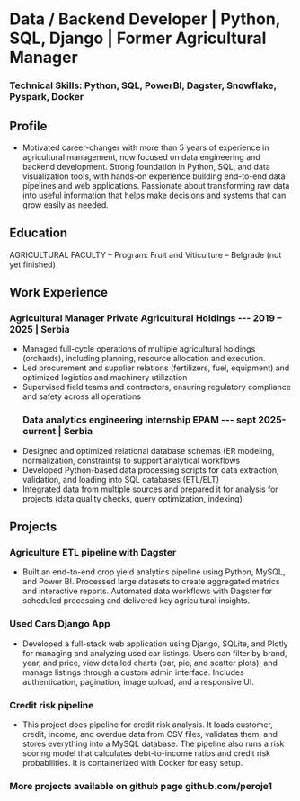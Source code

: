# Data / Backend Developer | Python, SQL, Django | Former Agricultural Manager

### Technical Skills: Python, SQL, PowerBI, Dagster, Snowflake, Pyspark, Docker

## Profile 
- Motivated career-changer with more than 5 years of experience in agricultural management, now focused on data engineering and backend development. Strong foundation in Python, SQL, and data visualization tools, with hands-on experience building end-to-end data pipelines and web applications. Passionate about transforming raw data into useful information that helps make decisions and systems that can grow easily as needed. 

## Education
AGRICULTURAL FACULTY – Program: Fruit and Viticulture  – Belgrade (not yet finished)

## Work Experience
 ### Agricultural Manager   Private Agricultural Holdings ---                                                                                                           2019 – 2025 | Serbia
- Managed full-cycle operations of multiple agricultural holdings (orchards), including planning, resource allocation and execution.
- Led procurement and supplier relations (fertilizers, fuel, equipment) and optimized logistics and machinery utilization
- Supervised field teams and contractors, ensuring regulatory compliance and safety across all operations
  ### Data analytics engineering internship EPAM ---                                                                                                                sept 2025-current | Serbia
- Designed and optimized relational database schemas (ER modeling, normalization, constraints) to support analytical workflows
- Developed Python-based data processing scripts for data extraction, validation, and loading into SQL databases (ETL/ELT)
- Integrated data from multiple sources and prepared it for analysis for projects (data quality checks, query optimization, indexing)

## Projects
### Agriculture ETL pipeline with Dagster
- Built an end-to-end crop yield analytics pipeline using Python, MySQL, and Power BI. Processed large datasets to create aggregated metrics and interactive reports. Automated data workflows with Dagster for scheduled processing and delivered key agricultural insights.
### Used Cars Django App
- Developed a full-stack web application using Django, SQLite, and Plotly for managing and analyzing used car listings. Users can filter by brand, year, and price, view detailed charts (bar, pie, and scatter plots), and manage listings through a custom admin interface. Includes authentication, pagination, image upload, and a responsive UI.
### Credit risk pipeline
- This project does pipeline for credit risk analysis. It loads customer, credit, income, and overdue data from CSV files, validates them, and stores everything into a MySQL database. The pipeline also runs a risk scoring model that calculates debt-to-income ratios and credit risk probabilities. It is containerized with Docker for easy setup.
### More projects available on github page github.com/peroje1

##
